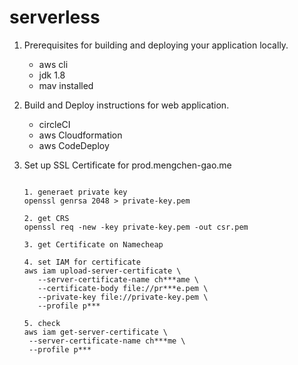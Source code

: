 # serverless

1. Prerequisites for building and deploying your application locally.
    * aws cli 
    * jdk 1.8
    * mav installed
2. Build and Deploy instructions for web application.
    * circleCI
    * aws Cloudformation
    * aws CodeDeploy
    
3. Set up SSL Certificate for prod.mengchen-gao.me

    ```shell script
   
   1. generaet private key 
    openssl genrsa 2048 > private-key.pem
   
   2. get CRS
   openssl req -new -key private-key.pem -out csr.pem
   
   3. get Certificate on Namecheap
   
   4. set IAM for certificate
   aws iam upload-server-certificate \
       --server-certificate-name ch***ame \
       --certificate-body file://pr***e.pem \
       --private-key file://private-key.pem \
       --profile p***
   
   5. check 
   aws iam get-server-certificate \
     --server-certificate-name ch***me \
     --profile p***
    ```
